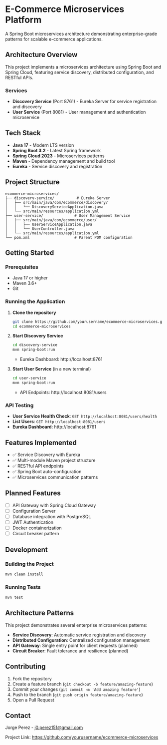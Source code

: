 # E-Commerce Microservices Platform

A Spring Boot microservices architecture demonstrating enterprise-grade patterns for scalable e-commerce applications.

## Architecture Overview

This project implements a microservices architecture using Spring Boot and Spring Cloud, featuring service discovery, distributed configuration, and RESTful APIs.

### Services

- **Discovery Service** (Port 8761) - Eureka Server for service registration and discovery
- **User Service** (Port 8081) - User management and authentication microservice

## Tech Stack

- **Java 17** - Modern LTS version
- **Spring Boot 3.2** - Latest Spring framework
- **Spring Cloud 2023** - Microservices patterns
- **Maven** - Dependency management and build tool
- **Eureka** - Service discovery and registration

## Project Structure

```
ecommerce-microservices/
├── discovery-service/          # Eureka Server
│   ├── src/main/java/com/ecommerce/discovery/
│   │   └── DiscoveryServiceApplication.java
│   └── src/main/resources/application.yml
├── user-service/              # User Management Service
│   ├── src/main/java/com/ecommerce/user/
│   │   ├── UserServiceApplication.java
│   │   └── UserController.java
│   └── src/main/resources/application.yml
└── pom.xml                    # Parent POM configuration
```

## Getting Started

### Prerequisites

- Java 17 or higher
- Maven 3.6+
- Git

### Running the Application

1. **Clone the repository**
   ```bash
   git clone https://github.com/yourusername/ecommerce-microservices.git
   cd ecommerce-microservices
   ```

2. **Start Discovery Service**
   ```bash
   cd discovery-service
   mvn spring-boot:run
   ```
    - Eureka Dashboard: http://localhost:8761

3. **Start User Service** (in a new terminal)
   ```bash
   cd user-service
   mvn spring-boot:run
   ```
    - API Endpoints: http://localhost:8081/users

### API Testing

- **User Service Health Check**: `GET http://localhost:8081/users/health`
- **List Users**: `GET http://localhost:8081/users`
- **Eureka Dashboard**: http://localhost:8761

## Features Implemented

- ✅ Service Discovery with Eureka
- ✅ Multi-module Maven project structure
- ✅ RESTful API endpoints
- ✅ Spring Boot auto-configuration
- ✅ Microservices communication patterns

## Planned Features

- [ ] API Gateway with Spring Cloud Gateway
- [ ] Configuration Server
- [ ] Database integration with PostgreSQL
- [ ] JWT Authentication
- [ ] Docker containerization
- [ ] Circuit breaker pattern

## Development

### Building the Project

```bash
mvn clean install
```

### Running Tests

```bash
mvn test
```

## Architecture Patterns

This project demonstrates several enterprise microservices patterns:

- **Service Discovery**: Automatic service registration and discovery
- **Distributed Configuration**: Centralized configuration management
- **API Gateway**: Single entry point for client requests (planned)
- **Circuit Breaker**: Fault tolerance and resilience (planned)

## Contributing

1. Fork the repository
2. Create a feature branch (`git checkout -b feature/amazing-feature`)
3. Commit your changes (`git commit -m 'Add amazing feature'`)
4. Push to the branch (`git push origin feature/amazing-feature`)
5. Open a Pull Request

## Contact

Jorge Perez - j0.perez151@gmail.com

Project Link: https://github.com/yourusername/ecommerce-microservices